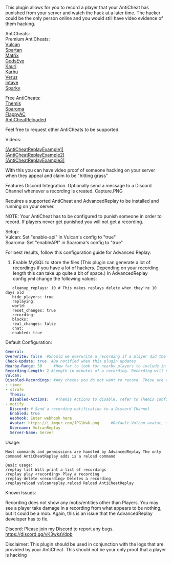 This plugin allows for you to record a player that your AntiCheat has punished from your server and watch the hack at a later time. The hacker could be the only person online and you would still have video evidence of them hacking.

 AntiCheats: <br>
 Premium AntiCheats: <br>
  [Vulcan](https://www.spigotmc.org/resources/fundraiser-vulcan-anti-cheat-advanced-cheat-detection-1-7-1-17-1.83626/) <br>
  [Spartan](https://www.spigotmc.org/resources/spartan-anti-cheat-advanced-cheat-detection-hack-blocker-1-7-2-1-18.25638/) <br>
  [Matrix](https://matrix.rip/) <br>
  [GodsEye](https://www.spigotmc.org/resources/godseye-anticheat-advanced-detection.69595/) <br>
  [Kauri](https://www.spigotmc.org/resources/kauri-anticheat-best-in-class-performance-patches-log4j-removes-closet-cheaters-1-7-10-1-18-1.53721/) <br>
  [Karhu](https://karhu.cc/) <br>
  [Verus](https://verus.ac/) <br>
  [Intave](https://intave.de/) <br>
  [Sparky](https://www.mc-market.org/threads/603663/) <br>

 Free AntiCheats: <br>
  [Themis](https://www.spigotmc.org/resources/themis-anti-cheat-1-17-1-18-bedrock-support-paper-compatibility-free-optimized.90766/) <br>
  [Soaroma](https://www.spigotmc.org/resources/soaromasac-lightweight-cheat-detection-system.87702/) <br>
  [FlappyAC](https://www.spigotmc.org/resources/flappy-anticheat-1-13-1-17.92180/) <br>
  [AntiCheatReloaded](https://www.spigotmc.org/resources/anticheatreloaded.23799/) <br>


Feel free to request other AntiCheats to be supported.​

Videos:

[[AntiCheatReplayExample1]](https://youtu.be/P88KS4W8IGI) <br>
[[AntiCheatReplayExample2]](https://youtu.be/YDNmiOYlvq8) <br>
[[AntiCheatReplayExample3]](https://youtu.be/znMqh0mWuyI)


With this you can have video proof of someone hacking on your server when they appeal and claim to be "hitting grass"

Features Discord Integration. Optionally send a message to a Discord Channel whenever a recording is created.
Capture.PNG​

Requires a supported AntiCheat and AdvancedReplay to be installed and running on your server.

NOTE: Your AntiCheat has to be configured to punish someone in order to record. If players never get punished you will not get a recording.


Setup: <br>
Vulcan: Set "enable-api" in Vulcan's config to "true" <br>
Soaroma: Set "enableAPI" in Soaroma's config to "true"

For best results, follow this configuration guide for Advanced Replay:

1. Enable MySQL to store the files (This plugin can generate a lot of recordings if you have a lot of hackers. Depending on your recording length this can take up quite a bit of space.)
   In AdvancedReplay config.yml change the following values:
```
   cleanup_replays: 10 # This makes replays delete when they're 10 days old
   hide_players: true
   replaying:
   world:
   reset_changes: true
   recording:
   blocks:
   real_changes: false
   chat:
   enabled: true
```
Default Configuration:
```YAML
General:
Overwrite: false  #Should we overwrite a recording if a player did the same hack on the same date?
Check-Update: true  #Be notified when this plugin updates
Nearby-Range: 30     #How far to look for nearby players to include in the recording? NOTE: The formula is 1/2 of what you put here in each. So it will be 15 blocks in each +x and -x for a total of 30 blocks, etc.
Recording-Length: 2 #Length in minutes of a recording. Recording will not be created until this time has passed from the start of a recording.
Vulcan:
Disabled-Recordings: #Any checks you do not want to record. These are examples, replace/add as many as you want NOTE: Must be lowercase
- timer
- strafe
  Themis:
  Disabled-Actions:   #Themis Actions to disable, refer to Themis config.yml
- notify
  Discord: # Send a recording notification to a Discord Channel
  Enabled: true
  Webhook: Enter webhook here
  Avatar: https://i.imgur.com/JPG1Kwk.png     #Default Vulcan avatar, feel free to change this
  Username: VulcanReplay
  Server-Name: Server
```
Usage:
```
Most commands and permissions are handled by AdvancedReplay The only command AntiCheatReplay adds is a reload command

Basic usage:
/replay list Will print a list of recordings
/replay play <recording> Play a recording
/replay delete <recording> Deletes a recording
/replayreload vulcanreplay.reload Reload AntiCheatReplay
```
Known Issues:

Recording does not show any mobs/entities other than Players. You may see a player take damage in a recording from what appears to be nothing, but it could be a mob. Again, this is an issue that the AdvancedReplay developer has to fix.


Discord:
Please join my Discord to report any bugs.
https://discord.gg/vK3wksVdpb


Disclaimer:
This plugin should be used in conjunction with the logs that are provided by your AntiCheat. This should not be your only proof that a player is hacking
